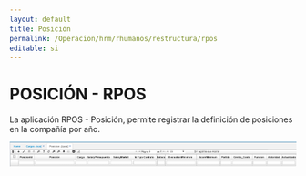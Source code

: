 ```yaml
---
layout: default
title: Posición
permalink: /Operacion/hrm/rhumanos/restructura/rpos
editable: si
---
```


# POSICIÓN - RPOS

La aplicación RPOS - Posición, permite registrar la definición de posiciones en la compañía por año.  

![](rpos.png)
